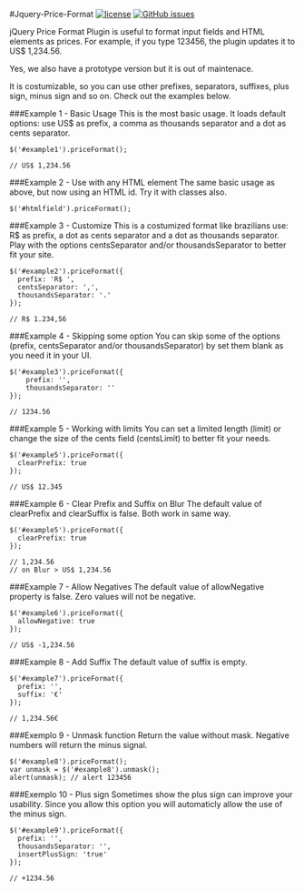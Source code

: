 #Jquery-Price-Format
[![license](https://img.shields.io/github/license/mashape/apistatus.svg)](https://opensource.org/licenses/MIT)
[![GitHub issues](https://img.shields.io/github/issues/badges/shields.svg)]()

jQuery Price Format Plugin is useful to format input fields and HTML elements as prices. 
For example, if you type 123456, the plugin updates it to US$ 1,234.56.

Yes, we also have a prototype version but it is out of maintenace.

It is costumizable, so you can use other prefixes, separators, suffixes, plus sign, minus sign and so on. Check out the examples below.

###Example 1 - Basic Usage
This is the most basic usage. It loads default options: use US$ as prefix, a comma as thousands separator and a dot as cents separator.

	$('#example1').priceFormat();
	
	// US$ 1,234.56
	
###Example 2 - Use with any HTML element
The same basic usage as above, but now using an HTML id. Try it with classes also.

	$('#htmlfield').priceFormat();
	
###Example 3 - Customize
This is a costumized format like brazilians use: R$ as prefix, a dot as cents separator and a dot as thousands separator. Play with the options centsSeparator and/or thousandsSeparator to better fit your site.

	$('#example2').priceFormat({
      prefix: 'R$ ',
      centsSeparator: ',',
      thousandsSeparator: '.'
	});
	
	// R$ 1.234,56

###Example 4 - Skipping some option
You can skip some of the options (prefix, centsSeparator and/or thousandsSeparator) by set them blank as you need it in your UI.

	$('#example3').priceFormat({
    	prefix: '',
    	thousandsSeparator: ''
	});
	
	// 1234.56
	
###Example 5 - Working with limits
You can set a limited length (limit) or change the size of the cents field (centsLimit) to better fit your needs.

	$('#example5').priceFormat({
      clearPrefix: true
	});
	
	// US$ 12.345
	
###Example 6 - Clear Prefix and Suffix on Blur
The default value of clearPrefix and clearSuffix is false. Both work in same way.

	$('#example5').priceFormat({
      clearPrefix: true
	});

	// 1,234.56
	// on Blur > US$ 1,234.56

###Example 7 - Allow Negatives
The default value of allowNegative property is false. Zero values will not be negative.

	$('#example6').priceFormat({
      allowNegative: true
	});
	
	// US$ -1,234.56

###Example 8 - Add Suffix
The default value of suffix is empty.

	$('#example7').priceFormat({
      prefix: '',
      suffix: '€'
	});
	
	// 1,234.56€
	
###Exemplo 9 - Unmask function
Return the value without mask. Negative numbers will return the minus signal.

	$('#example8').priceFormat();
	var unmask = $('#example8').unmask();
	alert(unmask); // alert 123456
	
###Exemplo 10 - Plus sign
Sometimes show the plus sign can improve your usability. Since you allow this option you will automaticly allow the use of the minus sign.

	$('#example9').priceFormat({
      prefix: '',
      thousandsSeparator: '',
      insertPlusSign: 'true'
	});
	
	// +1234.56